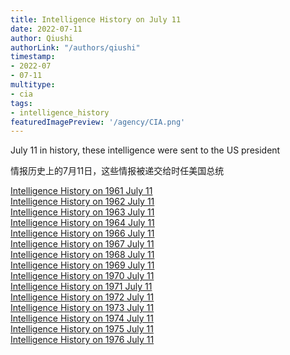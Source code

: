 ```yaml
---
title: Intelligence History on July 11
date: 2022-07-11
author: Qiushi 
authorLink: "/authors/qiushi"
timestamp: 
- 2022-07
- 07-11
multitype: 
- cia
tags: 
- intelligence_history
featuredImagePreview: '/agency/CIA.png'
---
```



July 11 in history, these intelligence were sent to the US president

情报历史上的7月11日，这些情报被递交给时任美国总统

<!--more-->







[Intelligence History on 1961 July 11](/dailybrief/1961-07-11)   
[Intelligence History on 1962 July 11](/dailybrief/1962-07-11)   
[Intelligence History on 1963 July 11](/dailybrief/1963-07-11)   
[Intelligence History on 1964 July 11](/dailybrief/1964-07-11)   
[Intelligence History on 1966 July 11](/dailybrief/1966-07-11)   
[Intelligence History on 1967 July 11](/dailybrief/1967-07-11)   
[Intelligence History on 1968 July 11](/dailybrief/1968-07-11)   
[Intelligence History on 1969 July 11](/dailybrief/1969-07-11)   
[Intelligence History on 1970 July 11](/dailybrief/1970-07-11)   
[Intelligence History on 1971 July 11](/dailybrief/1971-07-11)   
[Intelligence History on 1972 July 11](/dailybrief/1972-07-11)   
[Intelligence History on 1973 July 11](/dailybrief/1973-07-11)   
[Intelligence History on 1974 July 11](/dailybrief/1974-07-11)   
[Intelligence History on 1975 July 11](/dailybrief/1975-07-11)   
[Intelligence History on 1976 July 11](/dailybrief/1976-07-11)   
